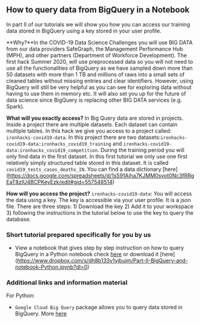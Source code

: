 ## How to query data from BigQuery in a Notebook

In part II of our tutorials  we will show you how you can access our training data stored in BigQuery using a key stored in your user profile.

**Why?**In the COVID-19 Data Science Challenges you will use BIG DATA from our data providers SafeGraph, the Management Performance Hub (MPH), and other partners (Department of Workforce Development). The first hack Summer 2020, will use preprocessed data so you will not need to use all the functionalities of BigQuery as we have sampled down more than 50 datasets with more than 1 TB and millions of raws into a small sets of cleaned tables without missing entries and clear identifiers. However, using BigQuery will still be very helpful  as you can see for exploring data without having to use them in memory etc. It will also set you up for the future of data science since BigQuery is replacing other BIG DATA services (e.g. Spark).

**What will you exactly access?** In Big Query data are stored in projects. Inside a project there are multiple datasets. Each dataset can contain multiple tables. In this hack we give you access to a project called: `ironhacks-covid19-data`. In this project there are two datasets:`ironhacks-covid19-data:ironhacks_covid19_training` and `ironhacks-covid19-data:ironhacks_covid19_competition`. During the training period you will only find data in the first dataset. In this first tutorial we only use one first relatively simply structured table stored in this dataset. It is called `covid19_tests_cases_deaths_IN`. You can find a data dictionary [here] (https://docs.google.com/spreadsheets/d/1s591Ajha7KJMM0syot0Nc3fRRgEaT8zIU4BCPKeyEzk/edit#gid=557548514)

**How will you access the project?** `ironhacks-covid19-data`: You will access the data using a key. The key is accessible via your user profile. It is a json file. There are three steps: 1) Download the key 2) Add it to your workspace 3) following the instructions in the tutorial below to  use the key to query the database.

### Short tutorial prepared specifically for you by us

* View a notebook that gives step by step instruction on how to query BigQuery in a Python notebook check [here]( https://ironhacks.com/notebook-viewer?path=https://raw.githubusercontent.com/ironhacks/Tutorials-COVID-19/master/tutorials-fall-2020/python/Part2.ipynb)  or download it [here] (https://www.dropbox.com/s/dh8b133v1yjbujm/Part-II-BigQuery-and-notebook-Python.ipynb?dl=0)

### Additional links and information material

For Python:
* `Google Cloud Big Query` package allows you to query data stored in BigQuery. More [here](https://googleapis.dev/python/bigquery/latest/index.html)
